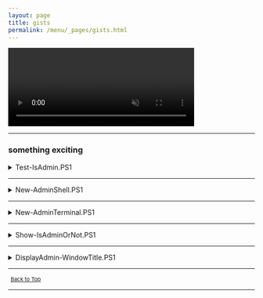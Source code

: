 ```yaml
---
layout: page
title: gists
permalink: /menu/_pages/gists.html
---
```


<video width="380" height="160" controls autoplay loop muted>
    <source src="/assets/menu/github-gists.mp4" type="video/mp4">
    Your browser does not support the video tag.
</video>

---

### something exciting

<details>
<summary>Test-IsAdmin.PS1</summary>
<p>

<script src="https://gist.github.com/BanterBoy/1bd2b984ecbbb2b0138859db02748b85.js"></script>

</p>
</details>

---

<details>
<summary>New-AdminShell.PS1</summary>
<p>

<script src="https://gist.github.com/BanterBoy/ee54937165b8390c75e4bb7ccae731a5.js"></script>

</p>
</details>

---

<details>
<summary>New-AdminTerminal.PS1</summary>
<p>

<script src="https://gist.github.com/BanterBoy/008abed0caca15ad3d0678efcf4076f5.js"></script>

</p>
</details>

---

<details>
<summary>Show-IsAdminOrNot.PS1</summary>
<p>

<script src="https://gist.github.com/BanterBoy/7bb9ada6555140c3aea67b5a274c2f43.js"></script>

</p>
</details>

---

<details>
<summary>DisplayAdmin-WindowTitle.PS1</summary>
<p>

<script src="https://gist.github.com/BanterBoy/45d2a63ac3fd87e602597be022b887d3.js"></script>

</p>
</details>

---

<span style="font-size:11px;"><a href="#"><i class="fas fa-caret-up" aria-hidden="true" style="color: white; margin-right:5px;"></i>Back to Top</a></span>

---
